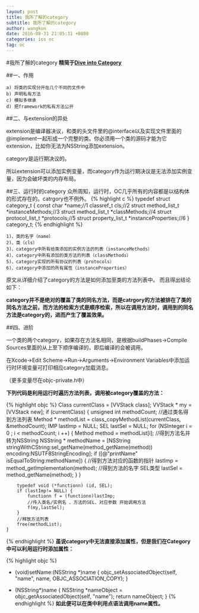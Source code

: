 ```yaml
---
layout: post
title: 我所了解的category
subtitle: 我所了解的category
author: wangkun 
date: 2016-08-31 21:05:31 +0800
categories: ios oc
tag: oc
---
```

#我所了解的category
**精简于[Dive into Category](http://tech.meituan.com/DiveIntoCategory.html)**

##一、作用

	a) 将类的实现分开在几个不同的文件中
	b) 声明私有方法
	c) 模拟多继承
	d) 把framework的私有方法公开

##二、与extension的异处

extension是编译器决议，和类的头文件里的@interface以及实现文件里面的@implement一起形成一个完整的类。你必须用一个类的源码才能为它extension，比如你无法为NSString添加extension。

category是运行期决议的。

所以extension可以添加实例变量，而category作为运行期决议是无法添加实例变量，因为会破坏类的内存布局。

##三、运行时的category
众所周知，运行时，OC几乎所有的内容都是以结构体的形式存在的。catrgory也不例外。
{% highlight c %}
typedef struct category_t {
    const char *name;//1
    classref_t cls;//2
    struct method_list_t *instanceMethods;//3
    struct method_list_t *classMethods;//4
    struct protocol_list_t *protocols;//5
    struct property_list_t *instanceProperties;//6
} category_t;
{% endhighlight %}

	1)、类的名字（name）
	2)、类（cls）
	3)、category中所有给类添加的实例方法的列表（instanceMethods）
	4)、category中所有添加的类方法的列表（classMethods）
	5)、category实现的所有协议的列表（protocols）
	6)、category中添加的所有属性（instanceProperties）

原文从详细介绍了category的方法是如何添加至类的方法列表中。
而且得出结论如下：

**category并不是绝对的覆盖了类的同名方法，而是catrgory的方法被排在了类的同名方法之前，而方法的检索方式是顺序检索，所以在调用方法时，调用到的同名方法是category的，进而产生了覆盖效果。**

##四、进阶

一个类的两个category，如果存在方法名相同，是根据buildPhases->Compile Sources里面的从上至下顺序编译的，即后编译的会被调用。

在Xcode->Edit Scheme->Run->Arguments->Environment Variables中添加运行时环境变量可打印相应category加载消息。

（更多变量尽在objc-private.h中）

**下列代码是利用运行时遍历方法列表，调用被category覆盖的方法：**

{% highlight objc %}
    Class currentClass = [VVStack class];
    VVStack * my = [VVStack new];
    if (currentClass) {
        unsigned int methodCount;
        //通过类名得到方法列表
        Method * methodList = class_copyMethodList(currentClass, &methodCount);
        IMP lastImp = NULL;
        SEL lastSel = NULL;
        for (NSInteger i = 0 ; i < methodCount; i ++) {
            Method method = methodList[i];
            //得到方法名并转为NSString
            NSString * methodName = [NSString stringWithCString:sel_getName(method_getName(method)) encoding:NSUTF8StringEncoding];
            if ([@"printName" isEqualToString:methodName]) {
                //得到方法对应的函数的指针
                lastImp = method_getImplementation(method);
                //得到方法的名字 SEL类型
                lastSel = method_getName(method);
            }
        }
        
        typedef void (*functionn) (id, SEL);
        if (lastImp!= NULL) {
            functionn f = (functionn)lastImp;
            //传入类名/实例名 、方法的SEL、对应参数 开始调用方法
            f(my,lastSel);
        }
        //释放方法列表
        free(methodList);
    }

{% endhighlight %}
**虽说category中无法直接添加属性，但是我们在Category中可以利用运行时添加属性：**

{% highlight objc %}

- (void)setName:(NSString *)name
{
    objc_setAssociatedObject(self,
                             "name",
                             name,
                             OBJC_ASSOCIATION_COPY);
}

- (NSString*)name
{
    NSString *nameObject = objc_getAssociatedObject(self, "name");
    return nameObject;
}
{% endhighlight %}
**如此便可以在类中利用点语法调用name属性。**